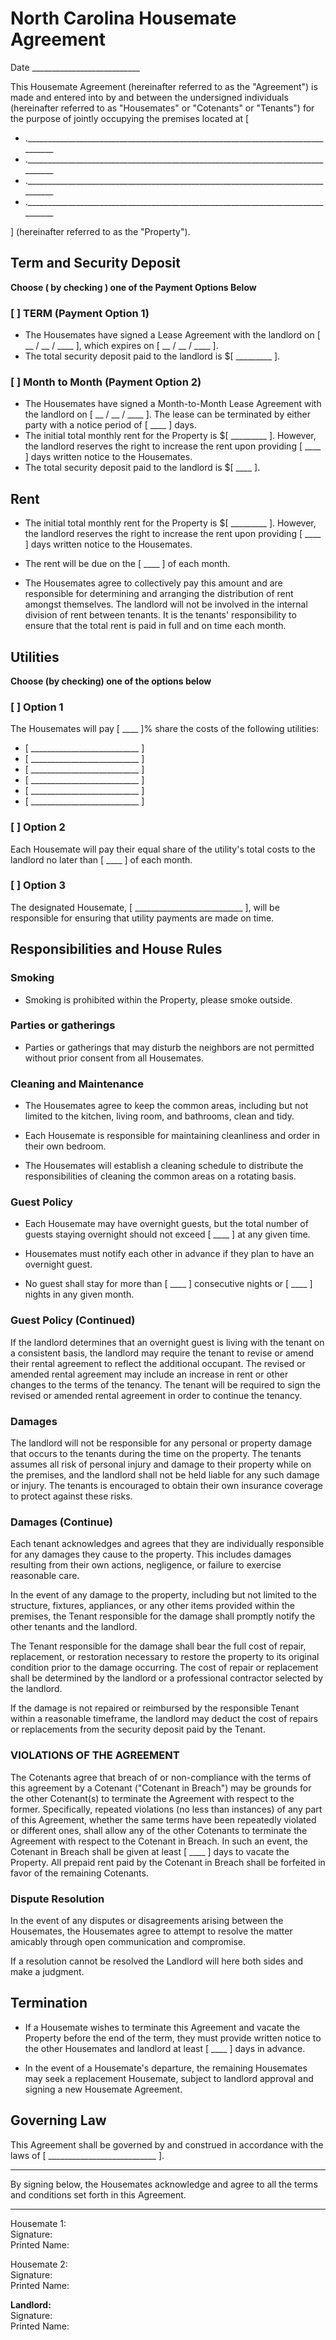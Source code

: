 # North Carolina Housemate Agreement


Date ___________________________

This Housemate Agreement (hereinafter referred to as the "Agreement") is made and entered into by and between the undersigned individuals (hereinafter referred to as "Housemates" or "Cotenants" or "Tenants") for the purpose of jointly occupying the premises located at [  
* ._________________________________________________________________________________ 
* ._________________________________________________________________________________
* ._________________________________________________________________________________
* ._________________________________________________________________________________  

] (hereinafter referred to as the "Property").

## Term and Security Deposit

**Choose ( by checking ) one of the Payment Options Below**

### [ ] TERM (Payment Option 1)

* The Housemates have signed a Lease Agreement with the landlord on [ __ / __  / ____ ], which expires on [ __ / __  / ____ ].
* The total security deposit paid to the landlord is $[ _________ ].

### [ ] Month to Month (Payment Option 2)  

* The Housemates have signed a Month-to-Month Lease Agreement with the landlord on [ __ / __  / ____ ]. The lease can be terminated by either party with a notice period of [ ____ ] days.
* The initial total monthly rent for the Property is $[ _________ ]. However, the landlord reserves the right to increase the rent upon providing [ ____ ] days written notice to the Housemates.
* The total security deposit paid to the landlord is $[ ____ ].

## Rent

* The initial total monthly rent for the Property is $[ _________ ]. However, the landlord reserves the right to increase the rent upon providing [ ____ ] days written notice to the Housemates.

* The rent will be due on the [ ____ ] of each month.

* The Housemates agree to collectively pay this amount and are responsible for determining and arranging the distribution of rent amongst themselves. The landlord will not be involved in the internal division of rent between tenants. It is the tenants' responsibility to ensure that the total rent is paid in full and on time each month. 

## Utilities

**Choose (by checking) one of the options below**

### [ ] Option 1
The Housemates will pay [ ____ ]% share the costs of the following utilities:  
* [ ___________________________ ]  
* [ ___________________________ ]  
* [ ___________________________ ]  
* [ ___________________________ ]  
* [ ___________________________ ]  
* [ ___________________________ ]  

### [ ] Option 2
Each Housemate will pay their equal share of the utility's total costs to the landlord no later than [ ____ ] of each month.

### [ ] Option 3
The designated Housemate, [ ___________________________ ], will be responsible for ensuring that utility payments are made on time.

## Responsibilities and House Rules

### Smoking

* Smoking is prohibited within the Property, please smoke outside.

### Parties or gatherings

* Parties or gatherings that may disturb the neighbors are not permitted without prior consent from all Housemates.


### Cleaning and Maintenance

* The Housemates agree to keep the common areas, including but not limited to the kitchen, living room, and bathrooms, clean and tidy.

* Each Housemate is responsible for maintaining cleanliness and order in their own bedroom.

* The Housemates will establish a cleaning schedule to distribute the responsibilities of cleaning the common areas on a rotating basis.

### Guest Policy

* Each Housemate may have overnight guests, but the total number of guests staying overnight should not exceed [ ____ ] at any given time.

* Housemates must notify each other in advance if they plan to have an overnight guest.

* No guest shall stay for more than [ ____ ] consecutive nights or [ ____ ] nights in any given month.

### Guest Policy (Continued)

If the landlord determines that an overnight guest is living with the tenant on a consistent basis, the landlord may require the tenant to revise or amend their rental agreement to reflect the additional occupant. The revised or amended rental agreement may include an increase in rent or other changes to the terms of the tenancy. The tenant will be required to sign the revised or amended rental agreement in order to continue the tenancy.

### Damages

The landlord will not be responsible for any personal or property damage that occurs to the tenants during the time on the property. The tenants assumes all risk of personal injury and damage to their property while on the premises, and the landlord shall not be held liable for any such damage or injury. The tenants is encouraged to obtain their own insurance coverage to protect against these risks.

### Damages (Continue)

Each tenant acknowledges and agrees that they are individually responsible for any damages they cause to the property. This includes damages resulting from their own actions, negligence, or failure to exercise reasonable care.

In the event of any damage to the property, including but not limited to the structure, fixtures, appliances, or any other items provided within the premises, the Tenant responsible for the damage shall promptly notify the other tenants and the landlord.

The Tenant responsible for the damage shall bear the full cost of repair, replacement, or restoration necessary to restore the property to its original condition prior to the damage occurring. The cost of repair or replacement shall be determined by the landlord or a professional contractor selected by the landlord.

If the damage is not repaired or reimbursed by the responsible Tenant within a reasonable timeframe, the landlord may deduct the cost of repairs or replacements from the security deposit paid by the Tenant.

### VIOLATIONS OF THE AGREEMENT

The Cotenants agree that breach of or non-compliance with the terms of this agreement by a Cotenant ("Cotenant in Breach") may be grounds for the other Cotenant(s) to terminate the Agreement with respect to the former. Specifically, repeated violations (no less than instances) of any part of this Agreement, whether the same terms have been repeatedly violated or different ones, shall allow any of the other Cotenants to terminate the Agreement with respect to the Cotenant in Breach. In such an event, the Cotenant in Breach shall be given at least [ ____ ] days to vacate the Property. All prepaid rent paid by the Cotenant in Breach shall be forfeited in favor of the remaining Cotenants.

### Dispute Resolution

In the event of any disputes or disagreements arising between the Housemates, the Housemates agree to attempt to resolve the matter amicably through open communication and compromise.

If a resolution cannot be resolved the Landlord will here both sides and make a judgment.

## Termination

* If a Housemate wishes to terminate this Agreement and vacate the Property before the end of the term, they must provide written notice to the other Housemates and landlord at least [ ____ ] days in advance.

* In the event of a Housemate's departure, the remaining Housemates may seek a replacement Housemate, subject to landlord approval and signing a new Housemate Agreement.

## Governing Law

This Agreement shall be governed by and construed in accordance with the laws of [ ___________________________ ].

---

By signing below, the Housemates acknowledge and agree to all the terms and conditions set forth in this Agreement.

---

Housemate 1:  
Signature:  
Printed Name:  

Housemate 2:  
Signature:  
Printed Name:  

**Landlord:**   
Signature:  
Printed Name:  
